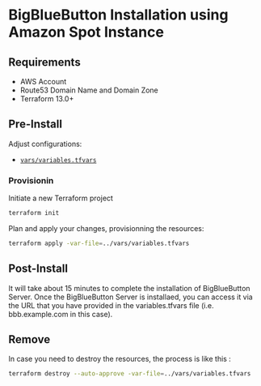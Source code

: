 # BigBlueButton Installation using Amazon Spot Instance

## Requirements

- AWS Account
- Route53 Domain Name and Domain Zone
- Terraform 13.0+

## Pre-Install

Adjust configurations:

- [`vars/variables.tfvars`](vars/variables.tfvars)

### Provisionin

Initiate a new Terraform project 

```sh
terraform init
```

Plan and apply your changes, provisionning the resources:

```sh
terraform apply -var-file=../vars/variables.tfvars
```

## Post-Install

It will take about 15 minutes to complete the installation of BigBlueButton Server. Once the BigBlueButton Server is installaed, you can access it via the URL that you have provided in the variables.tfvars file (i.e. bbb.example.com in this case).

## Remove

In case you need to destroy the resources, the process is like this :

```sh
terraform destroy --auto-approve -var-file=../vars/variables.tfvars
```
